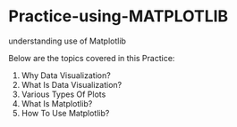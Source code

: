 # Practice-using-MATPLOTLIB
understanding use of Matplotlib 


Below are the topics covered in this Practice:

1. Why Data Visualization?
2. What Is Data Visualization?
3. Various Types Of Plots
4. What Is Matplotlib?
6. How To Use Matplotlib?
